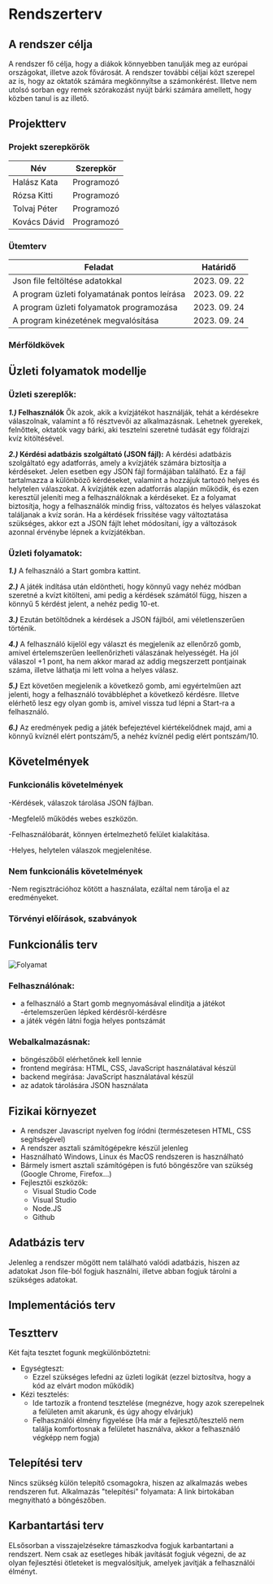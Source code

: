 # Rendszerterv

## A rendszer célja
A rendszer fő célja, hogy a diákok könnyebben tanulják meg az európai országokat, illetve azok fővárosát. A rendszer további céljai közt szerepel az is, hogy az oktatók számára megkönnyítse a számonkérést. Illetve nem utolsó sorban egy remek szórakozást nyújt bárki számára amellett, hogy közben tanul is az illető.
## Projektterv

### Projekt szerepkörök
| Név       | Szerepkör |
|-------------|-----------|
| Halász Kata | Programozó |
| Rózsa Kitti | Programozó |
| Tolvaj Péter | Programozó |
| Kovács Dávid  | Programozó |

### Ütemterv

| Feladat | Határidő |
|---------|----------|
| Json file feltöltése adatokkal | 2023. 09. 22 |
| A program üzleti folyamatának pontos leírása | 2023. 09. 22 |
| A program üzleti folyamatok programozása | 2023. 09. 24 |
| A program kinézetének megvalósítása | 2023. 09. 24 |

### Mérföldkövek

## Üzleti folyamatok modellje
### Üzleti szereplők: 
 **_1.)_ Felhasználók**
  Ők azok, akik a kvízjátékot használják, tehát a kérdésekre válaszolnak, valamint a fő résztvevői az alkalmazásnak. Lehetnek gyerekek, felnőttek, oktatók vagy bárki, aki tesztelni szeretné tudását egy földrajzi kvíz kitöltésével.

 **_2.)_ Kérdési adatbázis szolgáltató (JSON fájl):**
  A kérdési adatbázis szolgáltató egy adatforrás, amely a kvízjáték számára biztosítja a kérdéseket. Jelen esetben egy JSON fájl formájában található. Ez a fájl tartalmazza a különböző kérdéseket, valamint a hozzájuk tartozó helyes és helytelen válaszokat. A kvízjáték ezen adatforrás alapján működik, és ezen keresztül jeleníti meg a felhasználóknak a kérdéseket. Ez a folyamat biztosítja, hogy a felhasználók mindig friss, változatos és helyes válaszokat találjanak a kvíz során. Ha a kérdések frissítése vagy változtatása szükséges, akkor ezt a JSON fájlt lehet módosítani, így a változások azonnal érvénybe lépnek a kvízjátékban.

  ### Üzleti folyamatok:
**_1.)_** A felhasználó a Start gombra kattint.

**_2.)_** A játék indítása után eldöntheti, hogy könnyű vagy nehéz módban szeretné a kvízt kitölteni, ami pedig a kérdések számától függ, hiszen a könnyű 5 kérdést jelent, a nehéz pedig 10-et.

**_3.)_** Ezután betöltődnek a kérdések a JSON fájlból, ami véletlenszerűen történik.

**_4.)_** A felhasználó kijelöl egy választ és megjelenik az ellenőrző gomb, amivel értelemszerűen leellenőrizheti válaszának helyességét. Ha jól válaszol +1 pont, ha nem akkor marad az addig megszerzett pontjainak száma, illetve láthatja mi lett volna a helyes válasz. 

**_5.)_** Ezt követően megjelenik a következő gomb, ami egyértelműen azt jelenti, hogy a felhasználó továbbléphet a következő kérdésre. Illetve elérhető lesz egy olyan gomb is, amivel vissza tud lépni a Start-ra a felhasználó. 

**_6.)_** Az eredmények pedig a játék befejeztével kiértékelődnek majd, ami a könnyű kvíznél elért pontszám/5, a nehéz kvíznél pedig elért pontszám/10.

## Követelmények

### Funkcionális követelmények
-Kérdések, válaszok tárolása JSON fájlban.

-Megfelelő működés webes eszközön.

-Felhasználóbarát, könnyen értelmezhető felület kialakítása.

-Helyes, helytelen válaszok megjelenítése.

### Nem funkcionális követelmények
-Nem regisztrációhoz kötött a használata, ezáltal nem tárolja el az eredményeket.

### Törvényi előírások, szabványok

## Funkcionális terv
![Folyamat](folyamat.png)

### Felhasználónak:
- a felhasználó a Start gomb megnyomásával elindítja a játékot
-értelemszerűen lépked kérdésről-kérdésre
- a játék végén látni fogja helyes pontszámát

### Webalkalmazásnak:
- böngészőből elérhetőnek kell lennie
- frontend megírása: HTML, CSS, JavaScript használatával készül
- backend megírása: JavaScript használatával készül
- az adatok tárolására JSON használata

## Fizikai környezet
- A rendszer Javascript nyelven fog íródni (természetesen HTML, CSS segítségével)
- A rendszer asztali számítógépekre készül jelenleg
- Használható Windows, Linux és MacOS rendszeren is használható
- Bármely ismert asztali számítógépen is futó böngészőre van szükség (Google Chrome, Firefox...)
- Fejlesztői eszközök:
  - Visual Studio Code
  - Visual Studio
  - Node.JS
  - Github
 
## Adatbázis terv
Jelenleg a rendszer mögött nem található valódi adatbázis, hiszen az adatokat Json file-ból fogjuk használni, illetve abban fogjuk tárolni a szükséges adatokat.

## Implementációs terv

## Tesztterv
Két fajta tesztet fogunk megkülönböztetni: 
- Egységteszt:
  - Ezzel szükséges lefedni az üzleti logikát (ezzel biztosítva, hogy a kód az elvárt modon működik)
- Kézi tesztelés:
  - Ide tartozik a frontend tesztelése (megnézve, hogy azok szerepelnek a felületen amit akarunk, és úgy ahogy elvárjuk)
  - Felhasználói élmény figyelése (Ha már a fejlesztő/tesztelő nem találja komfortosnak a felületet használva, akkor a felhasználó végképp nem fogja)

## Telepítési terv
Nincs szükség külön telepítő csomagokra, hiszen az alkalmazás webes rendszeren fut. Alkalmazás "telepítési" folyamata: A link birtokában megnyitható a böngészőben.

## Karbantartási terv
ELsősorban a visszajelzésekre támaszkodva fogjuk karbantartani a rendszert. Nem csak az esetleges hibák javítását fogjuk végezni, de az olyan fejlesztési ötleteket is megvalósítjuk, amelyek javítják a felhasználói élményt.

